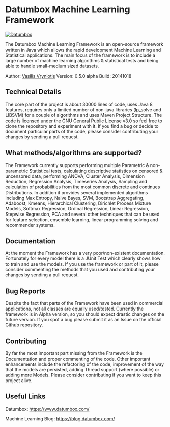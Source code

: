 Datumbox Machine Learning Framework
===================================

[![Datumbox](http://www.testdatumbox.com/img/logo.png)](http://www.datumbox.com/)

The Datumbox Machine Learning Framework is an open-source framework written in Java which allows the rapid development Machine Learning and Statistical applications. The main focus of the framework is to include a large number of machine learning algorithms & statistical tests and being able to handle small-medium sized datasets. 

Author: [Vasilis Vryniotis](http://blog.datumbox.com/author/bbriniotis/)
Version: 0.5.0 alpha
Build: 20141018

Technical Details
-----------------

The core part of the project is about 30000 lines of code, uses Java 8 features, requires only a limited number of non-java libraries (lp_solve and LIBSVM) for a couple of algorithms and uses Maven Project Structure. The code is licensed under the GNU General Public License v3.0 so feel free to clone the repository and experiment with it. If you find a bug or decide to document particular parts of the code, please consider contributing your changes by sending a pull request.

What methods/algorithms are supported?
--------------------------------------

The Framework currently supports performing multiple Parametric & non-parametric Statistical tests, calculating descriptive statistics on censored & uncensored data, performing ANOVA, Cluster Analysis, Dimension Reduction, Regression Analysis, Timeseries Analysis, Sampling and calculation of probabilities from the most common discrete and continues Distributions. In addition it provides several implemented algorithms including Max Entropy, Naive Bayes, SVM, Bootstrap Aggregating, Adaboost, Kmeans, Hierarchical Clustering, Dirichlet Process Mixture Models, Softmax Regression, Ordinal Regression, Linear Regression, Stepwise Regression, PCA and several other techniques that can be used for feature selection, ensemble learning, linear programming solving and recommender systems.

Documentation
-------------

At the moment the Framework has a very poor/non-existent documentation. Fortunately for every model there is a JUnit Test which clearly shows how to train and use the models. If you use the framework or part of it, please consider commenting the methods that you used and contributing your changes by sending a pull request. 

Bug Reports
-----------

Despite the fact that parts of the Framework have been used in commercial applications, not all classes are equally used/tested. Currently the framework is in Alpha version, so you should expect drastic changes on the future version. If you spot a bug please submit it as an Issue on the official Github repository. 

Contributing
------------

By far the most important part missing from the Framework is the Documentation and proper commenting of the code. Other important enhancements include the refactoring of the code, improvement of the way that the models are persisted, adding Thread support (where possible) or adding more Models. Please consider contributing if you want to keep this project alive. 

Useful Links
------------

Datumbox: https://www.datumbox.com/

Machine Learning Blog: https://blog.datumbox.com/